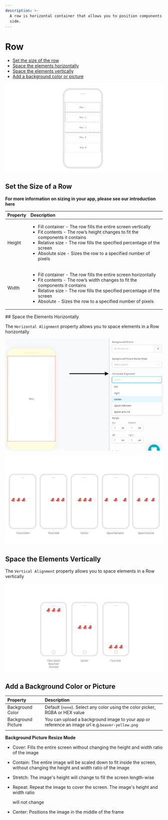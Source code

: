 ```yaml
---
description: >-
  A row is horizontal container that allows you to position components side by
  side.
---
```


# Row

* [Set the size of the row](row.md#set-size-of-the-row)
* [Space the elements horizontally](row.md#space-the-elements-horizontally)
* [Space the elements vertically](row.md#space-the-elements-vertically)
* [Add a background color or picture](row.md#add-a-background-color-or-picture)

![](.gitbook/assets/row-fig-1.png)

## **Set the Size of a Row**

**For more information on sizing in your app, please see our introduction here​**  


<table>
  <thead>
    <tr>
      <th style="text-align:left"><b>Property</b>
      </th>
      <th style="text-align:left"><b>Description</b>
      </th>
    </tr>
  </thead>
  <tbody>
    <tr>
      <td style="text-align:left">Height</td>
      <td style="text-align:left">
        <ul>
          <li>Fill container - The row fills the entire screen vertically</li>
          <li>Fit contents - The row&#x2019;s height changes to fit the components it
            contains</li>
          <li>Relative size - The row fills the specified percentage of the screen</li>
          <li>Absolute size - Sizes the row to a specified number of pixels</li>
        </ul>
      </td>
    </tr>
    <tr>
      <td style="text-align:left">Width</td>
      <td style="text-align:left">
        <ul>
          <li>Fill container - The row fills the entire screen horizontally</li>
          <li>Fit contents - The row&#x2019;s width changes to fit the components it
            contains</li>
          <li>Relative size - The row fills the specified percentage of the screen</li>
          <li>Absolute - Sizes the row to a specified number of pixels</li>
        </ul>
      </td>
    </tr>
  </tbody>
</table>## Space the Elements Horizontally

The `Horizontal Alignment` property allows you to space elements in a Row horizontally

![](.gitbook/assets/image%20%2863%29.png)

![](.gitbook/assets/thunkable-documentation-exhibits-64.png)

## Space the Elements Vertically

The `Vertical Alignment` property allows you to space elements in a Row vertically

![](.gitbook/assets/spacing-fig-2.png)

## Add a Background Color or Picture

| Property | Description |
| :--- | :--- |
| Background Color | Default \(`none`\). Select any color using the color picker, RGBA or HEX value |
| Background Picture | You can upload a background image to your app or reference an image url e.g.`beaver-yellow.png` |
|  |  |

**Background Picture Resize Mode** 

* Cover: Fills the entire screen without changing the height and width ratio of the image 
* Contain: The entire image will be scaled down to fit inside the screen, without changing the height and width ratio of the image 
* Stretch: The image's height will change to fill the screen length-wise 
* Repeat: Repeat the image to cover the screen. The image's height and width ratio

   will not change    

* Center: Positions the image in the middle of the frame

